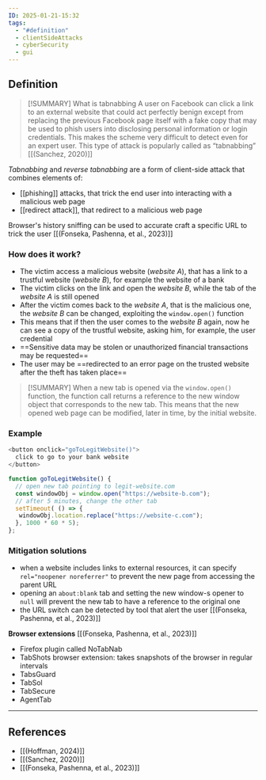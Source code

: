 ```yaml
---
ID: 2025-01-21-15:32
tags:
  - "#definition"
  - clientSideAttacks
  - cyberSecurity
  - gui
---
```

## Definition

> [!SUMMARY] What is tabnabbing
> A user on Facebook can click a link to an external website that could act perfectly benign except from replacing the previous Facebook page itself with a fake copy that may be used to phish users into disclosing personal information or login credentials. This makes the scheme very difficult to detect even for an expert user. This type of attack is popularly called as “tabnabbing” [[(Sanchez, 2020)]]

*Tabnabbing* and *reverse tabnabbing* are a form of client-side attack that
combines elements of:
- [[phishing]] attacks, that trick the end user into interacting with a malicious web page
- [[redirect attack]], that redirect to a malicious web page

Browser's history sniffing can be used to accurate craft a specific URL to trick the user [[(Fonseka, Pashenna, et al., 2023)]]
### How does it work?

- The victim access a malicious website (*website A*), that has a link to a trustful website (*website B*), for example the website of a bank
- The victim clicks on the link and open the *website B*, while the tab of the *website A* is still opened
- After the victim comes back to the *website A*, that is the malicious one, the *website B* can be changed, exploiting the `window.open()` function
- This means that if then the user comes to the *website B* again, now he can see a copy of the trustful website, asking him, for example, the user credential
- ==Sensitive data may be stolen or unauthorized financial transactions may be requested==
- The user may be ==redirected to an error page on the trusted website after the theft has taken place==

> [!SUMMARY]
> When a new tab is opened via the `window.open()` function, the function call returns a reference to the new window object that corresponds to the new tab. This means that the new opened web page can be modified, later in time, by the initial website.

### Example 

``` js
<button onclick="goToLegitWebsite()">
  click to go to your bank website
</button>

function goToLegitWebsite() {
  // open new tab pointing to legit-website.com
  const windowObj = window.open("https://website-b.com");
  // after 5 minutes, change the other tab 
  setTimeout( () => {
   windowObj.location.replace("https://website-c.com");
  }, 1000 * 60 * 5);
};
```


### Mitigation solutions

- when a website includes links to external resources, it can specify `rel="noopener noreferrer"` to prevent the new page from accessing the parent URL
- opening an `about:blank` tab  and setting the new window-s opener to `null` will prevent the new tab to have a reference to the original one
- the URL switch can be detected by tool that alert the user [[(Fonseka, Pashenna, et al., 2023)]]

**Browser extensions** [[(Fonseka, Pashenna, et al., 2023)]]
- Firefox plugin called NoTabNab
- TabShots browser extension: takes snapshots of the browser in regular intervals
- TabsGuard
- TabSol
- TabSecure
- AgentTab


---
## References
- [[(Hoffman, 2024)]]
- [[(Sanchez, 2020)]]
- [[(Fonseka, Pashenna, et al., 2023)]]